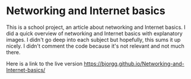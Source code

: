 # Networking and Internet basics

This is a school project, an article about networking and Internet basics. I did a quick overview of networking and Internet basics with explanatory images. I didn't go deep into each subject but hopefully, this sums it up nicely.
I didn't comment the code because it's not relevant and not much there.

Here is a link to the live version <https://bjorgg.github.io/Networking-and-Internet-basics/>
